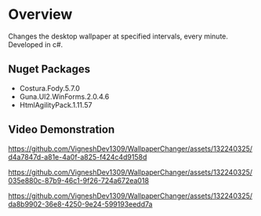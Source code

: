 # Overview
Changes the desktop wallpaper at specified intervals, every minute. Developed in c#.

## Nuget Packages
* Costura.Fody.5.7.0
* Guna.UI2.WinForms.2.0.4.6
* HtmlAgilityPack.1.11.57

## Video Demonstration
https://github.com/VigneshDev1309/WallpaperChanger/assets/132240325/d4a7847d-a81e-4a0f-a825-f424c4d9158d

https://github.com/VigneshDev1309/WallpaperChanger/assets/132240325/035e880c-87b9-46c1-9f26-724a672ea018

https://github.com/VigneshDev1309/WallpaperChanger/assets/132240325/da8b9902-36e8-4250-9e24-599193eedd7a
